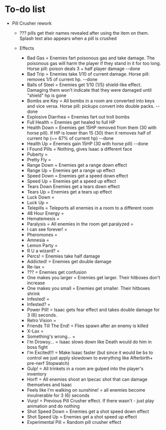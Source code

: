 # To-do list
- Pill Crusher rework
  - ??? pills get their names revealed after using the item on them. Splash text also appears when a pill is crushed

  - Effects
    - Bad Gas = Enemies fart poisonous gas and take damage. The poisonous gas will harm the player if they stand in it for too long. Horse pill: poison deals 3 + half player damage --done
    - Bad Trip = Enemies take 1/10 of current damage. Horse pill: removes 1/5 of current hp. --done
    - Balls of Steel = Enemies get 1/10 (1/5) shield-like effect. Damaging them won't indicate that they were damaged until "shield" hp is gone
    - Bombs are Key = All bombs in a room are converted into keys and vice versa. Horse pill: pickups convert into double packs. --done
    - Explosive Diarrhea = Enemies fart out troll bombs
    - Full Health = Enemies get healed to full HP
    - Health Down = Enemies get 15HP removed from them (30 with horse pill). If HP is lower than 15 (30) then it removes half of current hp (~= 67% of current hp) --done
    - Health Up = Enemeis gain 15HP (30 with horse pill) --done
    - I Found Pills = Nothing, gives Isaac a different face
    - Puberty = 
    - Pretty Fly =
    - Range Down = Enemies get a range down effect
    - Range Up = Enemies get a range up effect
    - Speed Down = Enemies get a speed down effect
    - Speed Up = Enemies get a speed up effect
    - Tears Down Enemies get a tears down effect
    - Tears Up = Enemies get a tears up effect
    - Luck Down =
    - Luck Up =
    - Telepills = Teleports all enemies in a room to a different room
    - 48 Hour Energy =
    - Hematemesis =
    - Paralysis = All enemies in the room get paralyzed =
    - I can see forever! =
    - Pheromones =
    - Amnesia =
    - Lemon Party =
    - R U a wizard? =
    - Percs! = Enemies take half damage 
    - Addicted! = Enemies get double damage
    - Re-lax =
    - ??? = Enemies get confusion
    - One makes you larger = Enemies get larger. Their hitboxes don't increase
    - One makes you small = Enemies get smaller. Their hitboxes shrink
    - Infested! =
    - Infested? =
    - Power Pill! = Isaac gets fear effect and takes double damage for 3 (6) seconds.
    - Retro Vision =
    - Friends Till The End! = Flies spawn after an enemy is killed
    - X-Lax =
    - Something's wrong... = 
    - I'm Drowsy... = Isaac slows down like Death would do him in boss fight
    - I'm Excited!!! = Make Isaac faster (but since it would be bs to control we just apply slowdown to everything like Afterbirth+ pre-nerf Stopwatch)
    - Gulp! = All trinkets in a room are gulped into the player's inventory 
    - Horf! = All enemies shoot an Ipecac shot that can damage themselves and Isaac 
    - Feels like I'm walking on sunshine! = all enemies become invulnerable for 3 (6) seconds
    - Vurp! = Previous Pill Crusher effect. If there wasn't - just play animation and do nothing
    - Shot Speed Down = Enemies get a shot speed down effect
    - Shot Speed Up = Enemies get a shot speed up effect
    - Experimental Pill = Random pill crusher effect
    
